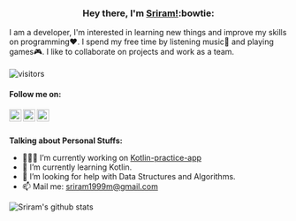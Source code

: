### <div align='center'>Hey there, I'm [Sriram!](https://github.com/sriram-24):bowtie:</div>

I am a developer, I'm interested in learning new things and improve my skills on programming:heart:. I spend my free time by listening music:musical_score: and playing games:video_game:. I like to collaborate on projects and work as a team. 
<br /><br />
![visitors](https://visitor-badge.laobi.icu/badge?page_id=sriram-24.sriram-24)
<br />
#### Follow me on:
<a href="https://www.linkedin.com/in/sriram-m-360560151/">
  <img align="left" alt="Sriram's LinkdeIN" width="22px" src="https://cdn.jsdelivr.net/npm/simple-icons@v3/icons/linkedin.svg" />
</a>
<a href="https://www.instagram.com/the_kings._.man_/">
  <img align="left" alt="Sriram's Instagram" width="22px" src="https://cdn.jsdelivr.net/npm/simple-icons@v3/icons/instagram.svg" />
</a>
<a href="https://www.codepen.io/sriram-24">
  <img align="left" alt="Sriram's codepen" width="22px" src="https://cdn.jsdelivr.net/npm/simple-icons@3.1.0/icons/codepen.svg" />
</a>

<br />
<br />



**Talking about Personal Stuffs:**

- 👨🏽‍💻 I’m currently working on [Kotlin-practice-app](https://github.com/sriram-24/Kotlin-practice-app)
- 🌱 I’m currently learning Kotlin.
- 🤔 I’m looking for help with Data Structures and Algorithms.
- 📫 Mail me: [sriram1999m@gmail.com](https://mail.google.com/mail/?view=cm&fs=1&to=sriram1999m@gmail.com)

![Sriram's github stats](https://github-readme-stats.vercel.app/api?username=sriram-24&show_icons=true&title_color=fff&icon_color=79ff97&text_color=9f9f9f&bg_color=151515)
<br />


